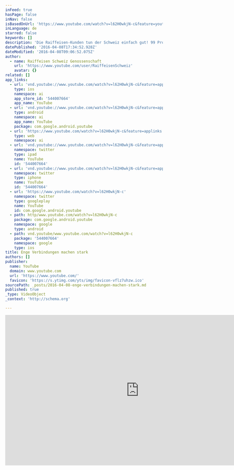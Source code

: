 ```yaml
---
inFeed: true
hasPage: false
inNav: false
isBasedOnUrl: 'https://www.youtube.com/watch?v=l62H0wkjN-c&feature=youtu.be'
inLanguage: de
starred: false
keywords: []
description: 'Die Raiffeisen-Kunden tun der Schweiz einfach gut! 99 Prozent aller Zahlungen, die unsere Kunden über Raiffeisen tätigen, gehen an einen Empfänger im Inland, nur ein Prozent geht ins Ausland. Das zeigt, dass Ihr Geld praktisch nur hier im Umlauf ist, Sie vor allem in der Schweiz einkaufen und in erster Linie Schweizer KMU berücksichtigen.'
datePublished: '2016-04-08T17:34:52.928Z'
dateModified: '2016-04-08T09:06:52.075Z'
author:
  - name: Raiffeisen Schweiz Genossenschaft
    url: 'https://www.youtube.com/user/RaiffeisenSchweiz'
    avatar: {}
related: []
app_links:
  - url: 'vnd.youtube://www.youtube.com/watch?v=l62H0wkjN-c&feature=applinks'
    type: ios
    namespace: ai
    app_store_id: '544007664'
    app_name: YouTube
  - url: 'vnd.youtube://www.youtube.com/watch?v=l62H0wkjN-c&feature=applinks'
    type: android
    namespace: ai
    app_name: YouTube
    package: com.google.android.youtube
  - url: 'https://www.youtube.com/watch?v=l62H0wkjN-c&feature=applinks'
    type: web
    namespace: ai
  - url: 'vnd.youtube://www.youtube.com/watch?v=l62H0wkjN-c&feature=applinks'
    namespace: twitter
    type: ipad
    name: YouTube
    id: '544007664'
  - url: 'vnd.youtube://www.youtube.com/watch?v=l62H0wkjN-c&feature=applinks'
    namespace: twitter
    type: iphone
    name: YouTube
    id: '544007664'
  - url: 'https://www.youtube.com/watch?v=l62H0wkjN-c'
    namespace: twitter
    type: googleplay
    name: YouTube
    id: com.google.android.youtube
  - path: http/www.youtube.com/watch?v=l62H0wkjN-c
    package: com.google.android.youtube
    namespace: google
    type: android
  - path: vnd.youtube/www.youtube.com/watch?v=l62H0wkjN-c
    package: '544007664'
    namespace: google
    type: ios
title: Enge Verbindungen machen stark
authors: []
publisher:
  name: YouTube
  domain: www.youtube.com
  url: 'https://www.youtube.com/'
  favicon: 'https://s.ytimg.com/yts/img/favicon-vflz7uhzw.ico'
sourcePath: _posts/2016-04-08-enge-verbindungen-machen-stark.md
published: true
_type: VideoObject
_context: 'http://schema.org'

---
```

<iframe src="https://cdn.embedly.com/widgets/media.html?src=https%3A%2F%2Fwww.youtube.com%2Fembed%2Fl62H0wkjN-c%3Ffeature%3Doembed&amp;url=https%3A%2F%2Fwww.youtube.com%2Fwatch%3Fv%3Dl62H0wkjN-c%26feature%3Dyoutu.be&amp;image=https%3A%2F%2Fi.ytimg.com%2Fvi%2Fl62H0wkjN-c%2Fhqdefault.jpg&amp;key=b7d04c9b404c499eba89ee7072e1c4f7&amp;type=text%2Fhtml&amp;schema=youtube" width="854" height="480" scrolling="no" frameborder="0" allowfullscreen="allowfullscreen" style=""></iframe>